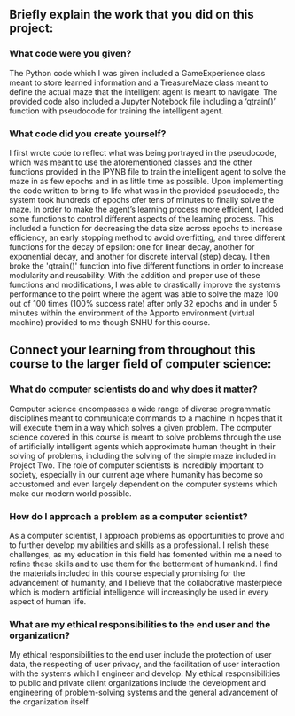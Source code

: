 ## Briefly explain the work that you did on this project: 
### What code were you given?
The Python code which I was given included a GameExperience class meant to store learned information and a TreasureMaze class meant to define the actual maze that the intelligent agent is meant to navigate.  The provided code also included a Jupyter Notebook file including a ‘qtrain()’ function with pseudocode for training the intelligent agent.
 
### What code did you create yourself?
I first wrote code to reflect what was being portrayed in the pseudocode, which was meant to use the aforementioned classes and the other functions provided in the IPYNB file to train the intelligent agent to solve the maze in as few epochs and in as little time as possible.  Upon implementing the code written to bring to life what was in the provided pseudocode, the system took hundreds of epochs ofer tens of minutes to finally solve the maze.  In order to make the agent’s learning process more efficient, I added some functions to control different aspects of the learning process.  This included a function for decreasing the data size across epochs to increase efficiency, an early stopping method to avoid overfitting, and three different functions for the decay of epsilon: one for linear decay, another for exponential decay, and another for discrete interval (step) decay.  I then broke the 'qtrain()' function into five different functions in order to increase modularity and reusability.  With the addition and proper use of these functions and modifications, I was able to drastically improve the system’s performance to the point where the agent was able to solve the maze 100 out of 100 times (100% success rate) after only 32 epochs and in under 5 minutes within the environment of the Apporto environment (virtual machine) provided to me though SNHU for this course.   


## Connect your learning from throughout this course to the larger field of computer science:
### What do computer scientists do and why does it matter?
Computer science encompasses a wide range of diverse programmatic disciplines meant to communicate commands to a machine in hopes that it will execute them in a way which solves a given problem.  The computer science covered in this course is meant to solve problems through the use of artificially intelligent agents which approximate human thought in their solving of problems, including the solving of the simple maze included in Project Two.  The role of computer scientists is incredibly important to society, especially in our current age where humanity has become so accustomed and even largely dependent on the computer systems which make our modern world possible.  


### How do I approach a problem as a computer scientist?
As a computer scientist, I approach problems as opportunities to prove and to further develop my abilities and skills as a professional.  I relish these challenges, as my education in this field has fomented within me a need to refine these skills and to use them for the betterment of humankind.  I find the materials included in this course especially promising for the advancement of humanity, and I believe that the collaborative masterpiece which is modern artificial intelligence will increasingly be used in every aspect of human life.   


### What are my ethical responsibilities to the end user and the organization?
My ethical responsibilities to the end user include the protection of user data, the respecting of user privacy, and the facilitation of user interaction with the systems which I engineer and develop.  My ethical responsibilities to public and private client organizations include the development and engineering of problem-solving systems and the general advancement of the organization itself. 
